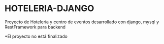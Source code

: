 # HOTELERIA-DJANGO
Proyecto de Hoteleria y centro de eventos desarrollado con django, mysql y RestFramework para backend

*El proyecto no está finalizado
